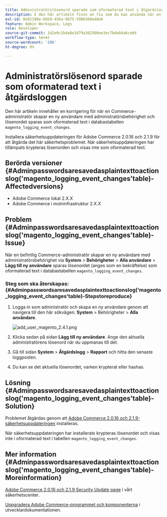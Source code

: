 ```yaml
---
title: Administratörslösenord sparade som oformaterad text i åtgärdsloggen
description: I den här artikeln finns en fix som du kan använda när en Commerce-administratör skapar en ny användare med administratörsbehörighet och lösenordet sparas som oformaterad text i databastabellen "magento_log_event_changes".
exl-id: 0e91198e-66b9-456a-9b75-5986369ed8e6
feature: Admin Workspace, Logs
role: Developer
source-git-commit: 1d2e0c1b4a8e3d79a362500ee3ec7bde84a6ce0d
workflow-type: tm+mt
source-wordcount: '286'
ht-degree: 0%

---
```


# Administratörslösenord sparade som oformaterad text i åtgärdsloggen

Den här artikeln innehåller en korrigering för när en Commerce-administratör skapar en ny användare med administratörsbehörighet och lösenordet sparas som oformaterad text i databastabellen `magento_logging_event_changes`.

Installera säkerhetsuppdateringen för Adobe Commerce 2.0.16 och 2.1.9 för att åtgärda det här säkerhetsproblemet. När säkerhetsuppdateringen har tillämpats krypteras lösenorden och visas inte som oformaterad text.

## Berörda versioner {#Adminpasswordsaresavedasplaintexttoactionslog('magento_logging_event_changes'table)-Affectedversions}

* Adobe Commerce lokal 2.X.X
* Adobe Commerce i molninfrastruktur 2.X.X

## Problem {#Adminpasswordsaresavedasplaintexttoactionslog('magento_logging_event_changes'table)-Issue}

När en befintlig Commerce-administratör skapar en ny användare med administratörsbehörighet via **System** > **Behörigheter** > **Alla användare** > **Lägg till ny användare** sparas lösenordet (anges som en bekräftelse) som oformaterad text i databastabellen `magento_logging_event_changes`.

### Steg som ska återskapas: {#Adminpasswordsaresavedasplaintexttoactionslog('magento_logging_event_changes'table)-Stepstoreproduce}

1. Logga in som administratör och skapa en ny användare genom att navigera till den här sökvägen: **System** > Behörigheter > **Alla användare**.

   ![add_user_magento_2.4.1.png](assets/add_user_magento_2.4.1.png)

1. Klicka sedan på sidan **Lägg till ny användare**. Ange den aktuella administratörens lösenord när du uppmanas till det.
1. Gå till sidan **System** > **Åtgärdslogg** > **Rapport** och hitta den senaste loggposten.
1. Du kan se det aktuella lösenordet, varken krypterat eller hashas.

## Lösning {#Adminpasswordsaresavedasplaintexttoactionslog('magento_logging_event_changes'table)-Solution}

Problemet åtgärdas genom att [Adobe Commerce 2.0.16 och 2.1.9-säkerhetsuppdateringen](https://magento.com/security/patches/magento-2016-and-219-security-update) installeras.

När säkerhetsuppdateringen har installerats krypteras lösenordet och visas inte i oformaterad text i tabellen `magento_logging_event_changes`.

## Mer information {#Adminpasswordsaresavedasplaintexttoactionslog('magento_logging_event_changes'table)-Moreinformation}

[Adobe Commerce 2.0.16 och 2.1.9 Security Update page](https://magento.com/security/patches/magento-2016-and-219-security-update) i vårt säkerhetscenter.

[Uppgradera Adobe Commerce-programmet och komponenterna](https://experienceleague.adobe.com/docs/commerce-operations/upgrade-guide/overview.html) i utvecklardokumentationen.
